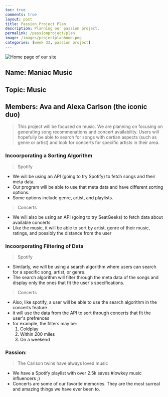 ```yaml
---
toc: true
comments: true
layout: post
title: Passion Project Plan 
description: Planning our passion project.
permalink: /passionproject/plan
image: /images/projectplanhome.png
categories: [week 33, passion project]
---
```

![Home page of our site]({{site.baseurl}}/images/projectplanhome.png)

## Name: Maniac Music
## Topic: Music
## Members: Ava and Alexa Carlson (the iconic duo)

> This project will be focused on music. We are planning on focusing on generating song recommenations and concert availability. Users will hopefully be able to search for songs with certian aspects (such as genre or artist) and look for concerts for specific artists in their area.

### Incoorporating a Sorting Algorithm
> Spotify
- We will be using an API (going to try Spotify) to fetch songs and their meta data.
- Our program will be able to use that meta data and have different sorting options.
- Some options include genre, artist, and playlists.

> Concerts
- We will also be using an API (going to try SeatGeeks) to fetch data about available concerts
- Like the music, it will be able to sort by artist, genre of their music, ratings, and possibly the distance from the user

### Incoorporating Filtering of Data
> Spotify
- Similarly, we will be using a search algorithm where users can search for a specific song, artist, or genre. 
- The search algorithm will filter through the meta data of the songs and display only the ones that fit the user's specifications.

> Concerts
- Also, like spotify, a user will be able to use the search algorithm in the concerts feature
- it will use the data from the API to sort through concerts that fit the user's prefrences
- for example, the filters may be: 
    1. Coldplay
    2. Within 200 miles
    3. On a weekend

### Passion:
> The Carlson twins have always loved music 
- We have a Spotify playlist with over 2.5k saves #lowkey music influencers ;)
- Concerts are some of our favorite memories. They are the most surreal and amazing things we have ever been to.